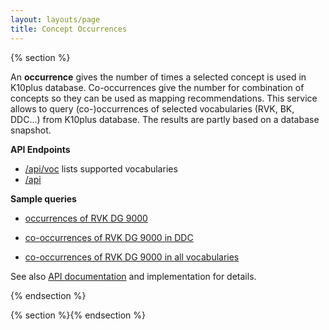 ```yaml
---
layout: layouts/page
title: Concept Occurrences
---
```


{% section %}

An **occurrence** gives the number of times a selected concept is used in K10plus database.  Co-occurrences give the number for combination of concepts so they can be used as mapping recommendations.  This service allows to query (co-)occurrences of selected vocabularies (RVK, BK, DDC...) from K10plus database. The results are partly based on a database snapshot.

**API Endpoints**

- [/api/voc](https://coli-conc.gbv.de/occurrences/api/voc) lists supported vocabularies
- [/api](https://coli-conc.gbv.de/occurrences/api/)

**Sample queries**

- [occurrences of RVK DG 9000](https://coli-conc.gbv.de/occurrences/api/?member=http:%2F%2Frvk.uni-regensburg.de%2Fnt%2FDG%25209000)

- [co-occurrences of RVK DG 9000 in DDC](https://coli-conc.gbv.de/occurrences/api/?member=http:%2F%2Frvk.uni-regensburg.de%2Fnt%2FDG%25209000&scheme=http://bartoc.org/en/node/241)

- [co-occurrences of RVK DG 9000 in all vocabularies](https://coli-conc.gbv.de/occurrences/api/?member=http:%2F%2Frvk.uni-regensburg.de%2Fnt%2FDG%25209000&scheme=*)

See also [API documentation](https://github.com/gbv/occurrences-api#api) and implementation for details.

{% endsection %}

{% section %}{% endsection %}

